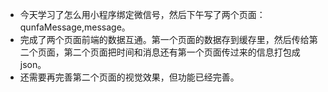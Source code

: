 - 今天学习了怎么用小程序绑定微信号，然后下午写了两个页面：qunfaMessage,message。
- 完成了两个页面前端的数据互通。第一个页面的数据存到缓存里，然后传给第二个页面，第二个页面把时间和消息还有第一个页面传过来的信息打包成json。
- 还需要再完善第二个页面的视觉效果，但功能已经完善。
